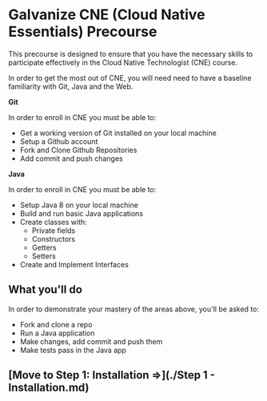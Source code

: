 # Galvanize CNE (Cloud Native Essentials) Precourse

This precourse is designed to ensure that you have the necessary skills to participate effectively in the Cloud Native Technologist (CNE) course.

In order to get the most out of CNE, you will need need to have a baseline familiarity with Git, Java and the Web.

**Git**

In order to enroll in CNE you must be able to:

- Get a working version of Git installed on your local machine
- Setup a Github account
- Fork and Clone Github Repositories
- Add commit and push changes

**Java**

In order to enroll in CNE you must be able to:

- Setup Java 8 on your local machine
- Build and run basic Java applications
- Create classes with:
  - Private fields
  - Constructors
  - Getters
  - Setters
- Create and Implement Interfaces

## What you'll do

In order to demonstrate your mastery of the areas above, you'll be asked to:

- Fork and clone a repo
- Run a Java application
- Make changes, add commit and push them
- Make tests pass in the Java app

## [Move to Step 1: Installation =>](./Step 1 - Installation.md)
